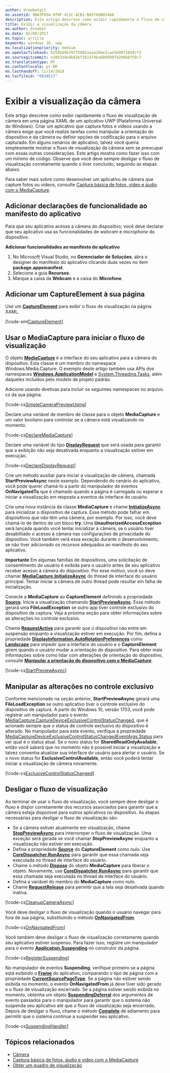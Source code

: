 ```yaml
---
author: drewbatgit
ms.assetid: 9BA3F85A-970F-411C-ACB1-B65768B8548A
description: Este artigo descreve como exibir rapidamente o fluxo de visualização de câmera em uma página XAML de um aplicativo UWP (Plataforma Universal do Windows).
title: Exibir a visualização da câmera
ms.author: drewbat
ms.date: 02/08/2017
ms.topic: article
keywords: windows 10, uwp
ms.localizationpriority: medium
ms.openlocfilehash: b258569b707f50051eaa266e2cae5b9971894cf3
ms.sourcegitcommit: e38b334edb82bf2b1474ba686990f4299b8f59c7
ms.translationtype: MT
ms.contentlocale: pt-BR
ms.lasthandoff: 11/14/2018
ms.locfileid: "6834517"
---
```

# <a name="display-the-camera-preview"></a>Exibir a visualização da câmera


Este artigo descreve como exibir rapidamente o fluxo de visualização de câmera em uma página XAML de um aplicativo UWP (Plataforma Universal do Windows). Criar um aplicativo que captura fotos e vídeos usando a câmera exige que você realize tarefas como manipular a orientação do dispositivo e da câmera ou definir opções de codificação para o arquivo capturado. Em alguns cenários de aplicativo, talvez você queira simplesmente mostrar o fluxo de visualização da câmera sem se preocupar com essas outras considerações. Este artigo mostra como fazer isso com um mínimo de código. Observe que você deve sempre desligar o fluxo de visualização corretamente quando o tiver concluído, seguindo as etapas abaixo.

Para saber mais sobre como desenvolver um aplicativo de câmera que capture fotos ou vídeos, consulte [Captura básica de fotos, vídeo e áudio com o MediaCapture](basic-photo-video-and-audio-capture-with-MediaCapture.md).

## <a name="add-capability-declarations-to-the-app-manifest"></a>Adicionar declarações de funcionalidade ao manifesto do aplicativo

Para que seu aplicativo acesse a câmera do dispositivo, você deve declarar que seu aplicativo usa as funcionalidades de *webcam* e *microphone* do dispositivo. 

**Adicionar funcionalidades ao manifesto do aplicativo**

1.  No Microsoft Visual Studio, no **Gerenciador de Soluções**, abra o designer do manifesto do aplicativo clicando duas vezes no item **package.appxmanifest**.
2.  Selecione a guia **Recursos**.
3.  Marque a caixa da **Webcam** e a caixa do **Microfone**.

## <a name="add-a-captureelement-to-your-page"></a>Adicionar um CaptureElement à sua página

Use um [**CaptureElement**](https://msdn.microsoft.com/library/windows/apps/br209278) para exibir o fluxo de visualização na página XAML.

[!code-xml[CaptureElement](./code/SimpleCameraPreview_Win10/cs/MainPage.xaml#SnippetCaptureElement)]



## <a name="use-mediacapture-to-start-the-preview-stream"></a>Usar o MediaCapture para iniciar o fluxo de visualização

O objeto [**MediaCapture**](https://msdn.microsoft.com/library/windows/apps/br241124) é a interface do seu aplicativo para a câmera do dispositivo. Esta classe é um membro do namespace Windows.Media.Capture. O exemplo deste artigo também usa APIs dos namespaces [**Windows.ApplicationModel**](https://msdn.microsoft.com/library/windows/apps/br224691) e [System.Threading.Tasks](https://msdn.microsoft.com/library/windows/apps/xaml/system.threading.tasks.aspx), além daqueles incluídos pelo modelo de projeto padrão.

Adicione usando diretivas para incluir os seguintes namespaces no arquivo. cs da sua página.

[!code-cs[SimpleCameraPreviewUsing](./code/SimpleCameraPreview_Win10/cs/MainPage.xaml.cs#SnippetSimpleCameraPreviewUsing)]

Declare uma variável de membro de classe para o objeto **MediaCapture** e um valor booliano para controlar se a câmera está visualizando no momento. 

[!code-cs[DeclareMediaCapture](./code/SimpleCameraPreview_Win10/cs/MainPage.xaml.cs#SnippetDeclareMediaCapture)]

Declare uma variável do tipo [**DisplayRequest**](https://msdn.microsoft.com/library/windows/apps/Windows.System.Display.DisplayRequest) que será usada para garantir que a exibição não seja desativada enquanto a visualização estiver em execução.

[!code-cs[DeclareDisplayRequest](./code/SimpleCameraPreview_Win10/cs/MainPage.xaml.cs#SnippetDeclareDisplayRequest)]

Crie um método auxiliar para iniciar a visualização de câmera, chamada **StartPreviewAsync** neste exemplo. Dependendo do cenário do aplicativo, você pode querer chamá-lo a partir do manipulador de eventos **OnNavigatedTo** que é chamado quando a página é carregada ou esperar e iniciar a visualização em resposta a eventos da interface do usuário.

Crie uma nova instância da classe **MediaCapture** e chame [**InitializeAsync**](https://msdn.microsoft.com/library/windows/apps/br226598) para inicializar o dispositivo de captura. Esse método pode falhar em dispositivos que não têm uma câmera, por exemplo. Por isso, você deve chamá-lo de dentro de um bloco **try**. Uma **UnauthorizedAccessException** será lançada quando você tentar inicializar a câmera, se o usuário tiver desabilitado o acesso à câmera nas configurações de privacidade do dispositivo. Você também verá essa exceção durante o desenvolvimento, se não tiver adicionado os recursos adequados ao manifesto do seu aplicativo.

**Importante** Em algumas famílias de dispositivos, uma solicitação de consentimento do usuário é exibida para o usuário antes de seu aplicativo receber acesso à câmera do dispositivo. Por esse motivo, você só deve chamar [**MediaCapture.InitializeAsync**](https://msdn.microsoft.com/library/windows/apps/br226598) do thread de interface do usuário principal. Tentar iniciar a câmera de outro thread pode resultar em falha de inicialização.

Conecte a **MediaCapture** ao **CaptureElement** definindo a propriedade [**Source**](https://msdn.microsoft.com/library/windows/apps/br209280). Inicie a visualização chamando [**StartPreviewAsync**](https://msdn.microsoft.com/library/windows/apps/br226613). Esse método gerará uma **FileLoadException** se outro app tiver controle exclusivo do dispositivo de captura. Veja a próxima seção para obter informações sobre as alterações no controle exclusivo.

Chame [**RequestActive**](https://msdn.microsoft.com/library/windows/apps/Windows.System.Display.DisplayRequest.RequestActive) para garantir que o dispositivo não entre em suspensão enquanto a visualização estiver em execução. Por fim, defina a propriedade [**DisplayInformation.AutoRotationPreferences**](https://msdn.microsoft.com/library/windows/apps/Windows.Graphics.Display.DisplayInformation.AutoRotationPreferences) como [**Landscape**](https://msdn.microsoft.com/library/windows/apps/Windows.Graphics.Display.DisplayOrientations) para impedir que a interface do usuário e o **CaptureElement** girem quando o usuário mudar a orientação do dispositivo. Para obter mais informações sobre como lidar com alterações de orientação do dispositivo, consulte [**Manipular a orientação do dispositivo com o MediaCapture**](handle-device-orientation-with-mediacapture.md).  

[!code-cs[StartPreviewAsync](./code/SimpleCameraPreview_Win10/cs/MainPage.xaml.cs#SnippetStartPreviewAsync)]

## <a name="handle-changes-in-exclusive-control"></a>Manipular as alterações no controle exclusivo
Conforme mencionado na seção anterior, **StartPreviewAsync** gerará uma **FileLoadException** se outro aplicativo tiver o controle exclusivo do dispositivo de captura. A partir do Windows 10, versão 1703, você pode registrar um manipulador para o evento [MediaCapture.CaptureDeviceExclusiveControlStatusChanged](https://docs.microsoft.com/uwp/api/Windows.Media.Capture.MediaCapture.CaptureDeviceExclusiveControlStatusChanged), que é acionado sempre que o status de controle exclusivo do dispositivo é alterado. No manipulador para este evento, verifique a propriedade [MediaCaptureDeviceExclusiveControlStatusChangedEventArgs.Status](https://docs.microsoft.com/uwp/api/windows.media.capture.mediacapturedeviceexclusivecontrolstatuschangedeventargs.Status) para ver qual é o status atual. Se o novo status for **SharedReadOnlyAvailable**, então você saberá que no momento não é possível iniciar a visualização e talvez convenha atualizar sua interface do usuário para alertar o usuário. Se o novo status for **ExclusiveControlAvailable**, então você poderá tentar iniciar a visualização de câmera novamente.

[!code-cs[ExclusiveControlStatusChanged](./code/SimpleCameraPreview_Win10/cs/MainPage.xaml.cs#SnippetExclusiveControlStatusChanged)]

## <a name="shut-down-the-preview-stream"></a>Desligar o fluxo de visualização

Ao terminar de usar o fluxo de visualização, você sempre deve desligar o fluxo e dispor corretamente dos recursos associados para garantir que a câmera esteja disponível para outros aplicativos no dispositivo. As etapas necessárias para desligar o fluxo de visualização são:

-   Se a câmera estiver atualmente em visualização, chame [**StopPreviewAsync**](https://msdn.microsoft.com/library/windows/apps/br226622) para interromper o fluxo de visualização. Uma exceção será gerada se você chamar **StopPreviewAsync** enquanto a visualização não estiver em execução.
-   Defina a propriedade [**Source**](https://msdn.microsoft.com/library/windows/apps/br209280) do **CaptureElement** como nulo. Use [**CoreDispatcher.RunAsync**](https://msdn.microsoft.com/library/windows/apps/windows.ui.core.coredispatcher.runasync.aspx) para garantir que essa chamada seja executada no thread de interface do usuário.
-   Chame o método [**Dispose**](https://msdn.microsoft.com/library/windows/apps/dn278858) do objeto **MediaCapture** para liberar o objeto. Novamente, use [**CoreDispatcher.RunAsync**](https://msdn.microsoft.com/library/windows/apps/windows.ui.core.coredispatcher.runasync.aspx) para garantir que essa chamada seja executada no thread de interface do usuário.
-   Defina a variável do membro do **MediaCapture** como nulo.
-   Chame [**RequestRelease**](https://msdn.microsoft.com/library/windows/apps/Windows.System.Display.DisplayRequest.RequestRelease) para permitir que a tela seja desativada quando inativa.

[!code-cs[CleanupCameraAsync](./code/SimpleCameraPreview_Win10/cs/MainPage.xaml.cs#SnippetCleanupCameraAsync)]

Você deve desligar o fluxo de visualização quando o usuário navegar para fora de sua página, substituindo o método [**OnNavigatedFrom**](https://msdn.microsoft.com/library/windows/apps/br227507).

[!code-cs[OnNavigatedFrom](./code/SimpleCameraPreview_Win10/cs/MainPage.xaml.cs#SnippetOnNavigatedFrom)]

Você também deve desligar o fluxo de visualização corretamente quando seu aplicativo estiver suspenso. Para fazer isso, registre um manipulador para o evento [**Application.Suspending**](https://msdn.microsoft.com/library/windows/apps/br205860) no construtor da página.

[!code-cs[RegisterSuspending](./code/SimpleCameraPreview_Win10/cs/MainPage.xaml.cs#SnippetRegisterSuspending)]

No manipulador de eventos **Suspending**, verifique primeiro se a página está exibindo o [**Frame**](https://msdn.microsoft.com/library/windows/apps/br242682) do aplicativo, comparando o tipo de página com a propriedade [**CurrentSourcePageType**](https://msdn.microsoft.com/library/windows/apps/hh702390). Se a página não estiver sendo exibida no momento, o evento **OnNavigatedFrom** já deve tiver sido gerado e o fluxo de visualização encerrado. Se a página estiver sendo exibida no momento, obtenha um objeto [**SuspendingDeferral**](https://msdn.microsoft.com/library/windows/apps/br224684) dos argumentos de evento passados para o manipulador para garantir que o sistema não suspenda seu aplicativo até que o fluxo de visualização seja encerrado. Depois de desligar o fluxo, chame o método [**Complete**](https://msdn.microsoft.com/library/windows/apps/br224685) de adiamento para permitir que o sistema continue a suspender seu aplicativo.

[!code-cs[SuspendingHandler](./code/SimpleCameraPreview_Win10/cs/MainPage.xaml.cs#SnippetSuspendingHandler)]


## <a name="related-topics"></a>Tópicos relacionados

* [Câmera](camera.md)
* [Captura básica de fotos, áudio e vídeo com o MediaCapture](basic-photo-video-and-audio-capture-with-MediaCapture.md)
* [Obter um quadro de visualização](get-a-preview-frame.md)
